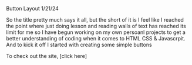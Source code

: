 Button Layout 1/21/24

So the title pretty much says it all, but the short of it is I feel like I reached the point where just doing lesson and reading walls of text has reached its limit for me
so I have begun working on my own persoanl projects to get a better understanding of coding when it comes to HTML CSS & Javascrpit. And to kick it off I started with creating some 
simple buttons

To check out the site, [click here]
